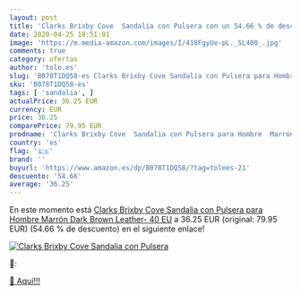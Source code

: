 ```yaml
---
layout: post
title: 'Clarks Brixby Cove  Sandalia con Pulsera con un 54.66 % de descuento'
date: 2020-04-25 18:51:01
image: 'https://m.media-amazon.com/images/I/418FgyUe-pL._SL400_.jpg'
comments: true
category: ofertas
author: 'tole.es'
slug: 'B078T1DQ58-es Clarks Brixby Cove Sandalia con Pulsera para Hombre Marrón...'
sku: 'B078T1DQ58-es'
tags: [ 'sandalia', ]
actualPrice: 36.25 EUR
currency: EUR
price: 36.25
comparePrice: 79.95 EUR
prodname: 'Clarks Brixby Cove  Sandalia con Pulsera para Hombre  Marrón  Dark Brown Leather-   40 EU'
country: 'es'
flag: '🇪🇸'
brand: ''
buyurl: 'https://www.amazon.es/dp/B078T1DQ58/?tag=tolees-21'
descuento: '54.66'
average: '36.25'
---
```


En este momento está [Clarks Brixby Cove  Sandalia con Pulsera para Hombre  Marrón  Dark Brown Leather-   40 EU](https://www.amazon.es/dp/B078T1DQ58/?tag=tolees-21) a 36.25 EUR (original: 79.95 EUR) (54.66 %  de descuento) en el siguiente enlace!

[![Clarks Brixby Cove  Sandalia con Pulsera](https://m.media-amazon.com/images/I/418FgyUe-pL._SL400_.jpg)](https://www.amazon.es/dp/B078T1DQ58/?tag=tolees-21)

🔎:


[🛒 Aquí!!!](https://www.amazon.es/dp/B078T1DQ58/?tag=tolees-21)
